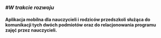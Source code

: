<h3><i>#W trakcie rozwoju</i></h3>
<h4>Aplikacja mobilna dla nauczycieli i rodziców przedszkoli służąca do komunikacji tych dwóch podmiotów oraz do relacjonowania programu zajęć przez nauczycieli. </h4>
